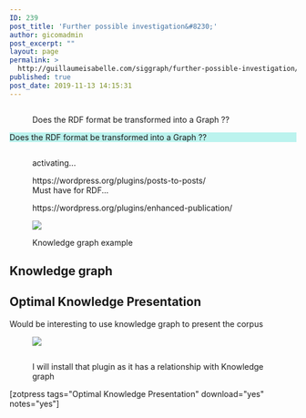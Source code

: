 ```yaml
---
ID: 239
post_title: 'Further possible investigation&#8230;'
author: gicomadmin
post_excerpt: ""
layout: page
permalink: >
  http://guillaumeisabelle.com/siggraph/further-possible-investigation/
published: true
post_date: 2019-11-13 14:15:31
---
```

<!-- wp:image {"id":263,"linkDestination":"custom"} --><figure class="wp-block-image">

<a href="https://wordpress.org/plugins/lh-rdf/" target="_blank" rel="noreferrer noopener"><img src="http://guillaumeisabelle.com/siggraph/wp-content/uploads/sites/25/2019/11/image-30.png" alt="" class="wp-image-263" /></a><figcaption>Does the RDF format be transformed into a Graph ??</figcaption></figure> <!-- /wp:image -->

<!-- wp:paragraph {"customBackgroundColor":"#bbf3ee"} -->

<p style="background-color:#bbf3ee" class="has-background">
  Does the RDF format be transformed into a Graph ??
</p>

<!-- /wp:paragraph -->

<!-- wp:image {"id":266} --><figure class="wp-block-image">

<img src="http://guillaumeisabelle.com/siggraph/wp-content/uploads/sites/25/2019/11/image-31-1024x94.png" alt="" class="wp-image-266" /><figcaption>activating...</figcaption></figure> <!-- /wp:image -->

<!-- wp:core-embed/wordpress {"url":"https://wordpress.org/plugins/posts-to-posts/","type":"wp-embed","providerNameSlug":"plugin-directory","className":""} --><figure class="wp-block-embed-wordpress wp-block-embed is-type-wp-embed is-provider-plugin-directory">

<div class="wp-block-embed__wrapper">
  https://wordpress.org/plugins/posts-to-posts/
</div><figcaption>Must have for RDF...</figcaption></figure> 

<!-- /wp:core-embed/wordpress -->

<!-- wp:core-embed/wordpress {"url":"https://wordpress.org/plugins/enhanced-publication/","type":"wp-embed","providerNameSlug":"plugin-directory","className":""} --><figure class="wp-block-embed-wordpress wp-block-embed is-type-wp-embed is-provider-plugin-directory">

<div class="wp-block-embed__wrapper">
  https://wordpress.org/plugins/enhanced-publication/
</div></figure> 

<!-- /wp:core-embed/wordpress -->

<!-- wp:image --><figure class="wp-block-image">

![][1]<figcaption>Knowledge graph example  
</figcaption></figure> <!-- /wp:image -->

<!-- wp:heading -->

## Knowledge graph

<!-- /wp:heading -->

<!-- wp:heading -->

## Optimal Knowledge Presentation

<!-- /wp:heading -->

<!-- wp:paragraph -->

Would be interesting to use knowledge graph to present the corpus

<!-- /wp:paragraph -->

<!-- wp:image --><figure class="wp-block-image">

![][2]</figure> <!-- /wp:image -->

<!-- wp:image {"id":242} --><figure class="wp-block-image">

<img src="http://guillaumeisabelle.com/siggraph/wp-content/uploads/sites/25/2019/11/image-29.png" alt="" class="wp-image-242" /><figcaption>I will install that plugin as it has a relationship with Knowledge graph</figcaption></figure> <!-- /wp:image -->

<!-- wp:shortcode --> [zotpress tags="Optimal Knowledge Presentation" download="yes" notes="yes"] 

<!-- /wp:shortcode -->

 [1]: https://upload.wikimedia.org/wikipedia/commons/7/70/Schema_DBpedia_2010.png
 [2]: https://ps.w.org/schema-and-structured-data-for-wp/assets/screenshot-3.png?rev=2102249